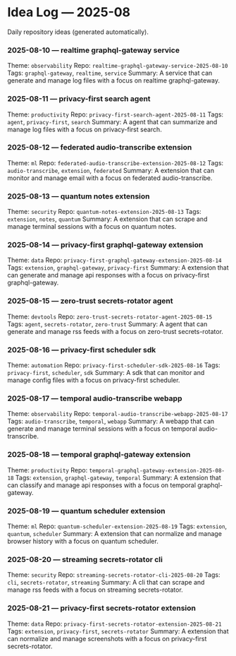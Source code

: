 # Idea Log — 2025-08

Daily repository ideas (generated automatically).

### 2025-08-10 — realtime graphql-gateway service
Theme: `observability`
Repo: `realtime-graphql-gateway-service-2025-08-10`
Tags: `graphql-gateway`, `realtime`, `service`
Summary: A service that can generate and manage log files with a focus on realtime graphql-gateway.

### 2025-08-11 — privacy-first search agent
Theme: `productivity`
Repo: `privacy-first-search-agent-2025-08-11`
Tags: `agent`, `privacy-first`, `search`
Summary: A agent that can summarize and manage log files with a focus on privacy-first search.

### 2025-08-12 — federated audio-transcribe extension
Theme: `ml`
Repo: `federated-audio-transcribe-extension-2025-08-12`
Tags: `audio-transcribe`, `extension`, `federated`
Summary: A extension that can monitor and manage email with a focus on federated audio-transcribe.

### 2025-08-13 — quantum notes extension
Theme: `security`
Repo: `quantum-notes-extension-2025-08-13`
Tags: `extension`, `notes`, `quantum`
Summary: A extension that can scrape and manage terminal sessions with a focus on quantum notes.

### 2025-08-14 — privacy-first graphql-gateway extension
Theme: `data`
Repo: `privacy-first-graphql-gateway-extension-2025-08-14`
Tags: `extension`, `graphql-gateway`, `privacy-first`
Summary: A extension that can generate and manage api responses with a focus on privacy-first graphql-gateway.

### 2025-08-15 — zero-trust secrets-rotator agent
Theme: `devtools`
Repo: `zero-trust-secrets-rotator-agent-2025-08-15`
Tags: `agent`, `secrets-rotator`, `zero-trust`
Summary: A agent that can generate and manage rss feeds with a focus on zero-trust secrets-rotator.

### 2025-08-16 — privacy-first scheduler sdk
Theme: `automation`
Repo: `privacy-first-scheduler-sdk-2025-08-16`
Tags: `privacy-first`, `scheduler`, `sdk`
Summary: A sdk that can monitor and manage config files with a focus on privacy-first scheduler.

### 2025-08-17 — temporal audio-transcribe webapp
Theme: `observability`
Repo: `temporal-audio-transcribe-webapp-2025-08-17`
Tags: `audio-transcribe`, `temporal`, `webapp`
Summary: A webapp that can generate and manage terminal sessions with a focus on temporal audio-transcribe.

### 2025-08-18 — temporal graphql-gateway extension
Theme: `productivity`
Repo: `temporal-graphql-gateway-extension-2025-08-18`
Tags: `extension`, `graphql-gateway`, `temporal`
Summary: A extension that can classify and manage api responses with a focus on temporal graphql-gateway.

### 2025-08-19 — quantum scheduler extension
Theme: `ml`
Repo: `quantum-scheduler-extension-2025-08-19`
Tags: `extension`, `quantum`, `scheduler`
Summary: A extension that can normalize and manage browser history with a focus on quantum scheduler.

### 2025-08-20 — streaming secrets-rotator cli
Theme: `security`
Repo: `streaming-secrets-rotator-cli-2025-08-20`
Tags: `cli`, `secrets-rotator`, `streaming`
Summary: A cli that can scrape and manage rss feeds with a focus on streaming secrets-rotator.

### 2025-08-21 — privacy-first secrets-rotator extension
Theme: `data`
Repo: `privacy-first-secrets-rotator-extension-2025-08-21`
Tags: `extension`, `privacy-first`, `secrets-rotator`
Summary: A extension that can normalize and manage screenshots with a focus on privacy-first secrets-rotator.
